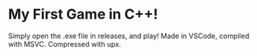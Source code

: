 # My First Game in C++!

Simply open the .exe file in releases, and play!
Made in VSCode, compiled with MSVC. Compressed with upx.
